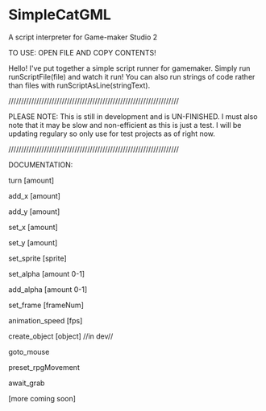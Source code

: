# SimpleCatGML
A script interpreter for Game-maker Studio 2 


TO USE: OPEN FILE AND COPY CONTENTS!


Hello! I've put together a simple script runner for gamemaker. Simply run runScriptFile(file) and watch it run! You can also run strings of code rather than files with runScriptAsLine(stringText).


///////////////////////////////////////////////////////////////////

PLEASE NOTE: This is still in development and is UN-FINISHED. I must also note that it may be slow and non-efficient as this is just a test. I will be updating regulary so only use for test projects as of right now.

///////////////////////////////////////////////////////////////////

DOCUMENTATION:

turn [amount]

add_x [amount]

add_y [amount]

set_x [amount] 

set_y [amount]

set_sprite [sprite] 

set_alpha [amount 0-1]

add_alpha [amount 0-1]

set_frame [frameNum] 

animation_speed [fps] 

create_object [object] //in dev//

goto_mouse

preset_rpgMovement

await_grab

[more coming soon]
